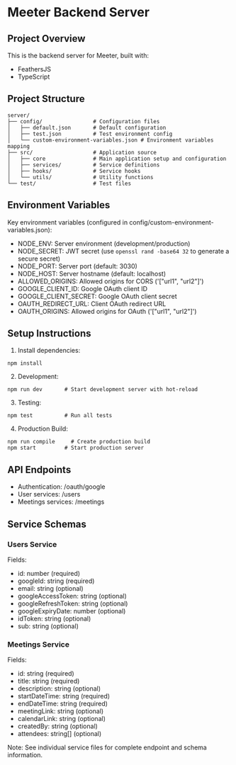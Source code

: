 # Meeter Backend Server

## Project Overview

This is the backend server for Meeter, built with:
- FeathersJS
- TypeScript

## Project Structure

```
server/
├── config/                # Configuration files
│   ├── default.json       # Default configuration
│   ├── test.json          # Test environment config
│   └── custom-environment-variables.json # Environment variables mapping
├── src/                   # Application source
│   ├── core               # Main application setup and configuration
│   ├── services/          # Service definitions
│   ├── hooks/             # Service hooks
│   └── utils/             # Utility functions
└── test/                  # Test files
```

## Environment Variables

Key environment variables (configured in config/custom-environment-variables.json):
- NODE_ENV: Server environment (development/production)
- NODE_SECRET: JWT secret (use `openssl rand -base64 32` to generate a secure secret)
- NODE_PORT: Server port (default: 3030)
- NODE_HOST: Server hostname (default: localhost)
- ALLOWED_ORIGINS: Allowed origins for CORS ('["url1", "url2"]')
- GOOGLE_CLIENT_ID: Google OAuth client ID
- GOOGLE_CLIENT_SECRET: Google OAuth client secret
- OAUTH_REDIRECT_URL: Client OAuth redirect URL
- OAUTH_ORIGINS: Allowed origins for OAuth ('["url1", "url2"]')

## Setup Instructions

1. Install dependencies:
```
npm install
```

2. Development:
```
npm run dev       # Start development server with hot-reload
```

3. Testing:
```
npm test          # Run all tests
```

4. Production Build:
```
npm run compile     # Create production build
npm start         # Start production server
```

## API Endpoints

- Authentication: /oauth/google
- User services: /users
- Meetings services: /meetings

## Service Schemas

### Users Service
Fields:
- id: number (required)
- googleId: string (required)
- email: string (optional)
- googleAccessToken: string (optional)
- googleRefreshToken: string (optional)
- googleExpiryDate: number (optional)
- idToken: string (optional)
- sub: string (optional)

### Meetings Service
Fields:
- id: string (required)
- title: string (required)
- description: string (optional)
- startDateTime: string (required)
- endDateTime: string (required)
- meetingLink: string (optional)
- calendarLink: string (optional)
- createdBy: string (optional)
- attendees: string[] (optional)

Note: See individual service files for complete endpoint and schema information.